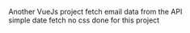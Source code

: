  Another VueJs project
 fetch email data from the API      
 simple date fetch  no css done for this project                                      
